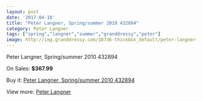 ```yaml
---
layout: post
date: '2017-04-18'
title: "Peter Langner, Spring/summer 2010 432894"
category: Peter Langner
tags: ["spring","langner","summer","granddressy","peter"]
image: http://img.granddressy.com/18736-thickbox_default/peter-langner-spring-summer-2010-432894.jpg
---
```

Peter Langner, Spring/summer 2010 432894

On Sales: **$367.99**
<a href="https://www.granddressy.com/en/peter-langner/17719-peter-langner-spring-summer-2010-432894.html"><amp-img layout="responsive" width="600" height="600" src="//img.granddressy.com/18736-thickbox_default/peter-langner-spring-summer-2010-432894.jpg" alt="Peter Langner, Spring/summer 2010 432894 0" /></a>

Buy it: [Peter Langner, Spring/summer 2010 432894](https://www.granddressy.com/en/peter-langner/17719-peter-langner-spring-summer-2010-432894.html "Peter Langner, Spring/summer 2010 432894")

View more: [Peter Langner](https://www.granddressy.com/en/91-peter-langner "Peter Langner")